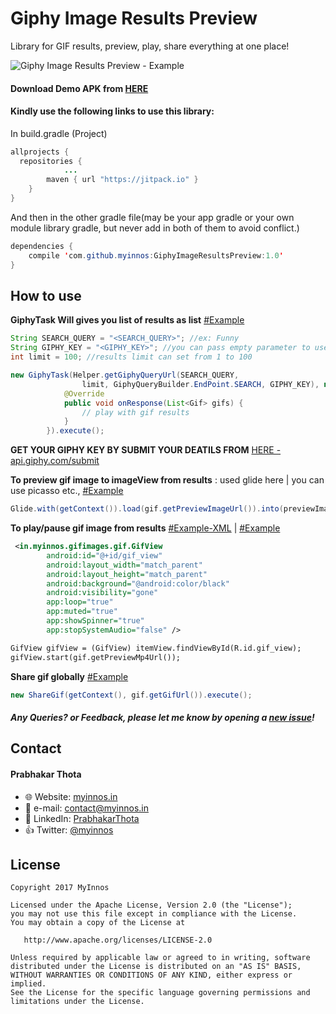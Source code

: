 # Giphy Image Results Preview
Library for GIF results, preview, play, share everything at one place!

 ![Giphy Image Results Preview - Example](https://github.com/myinnos/GiphyImageResultsPreview/raw/master/gif/GiphyImageResultsPreview.gif)

#### Download Demo APK from [HERE](https://github.com/myinnos/GiphyImageResultsPreview/blob/master/apk/demo-GiphyImageResults.apk "APK")
#### Kindly use the following links to use this library:

In build.gradle (Project)
```java
allprojects {
  repositories {
			...
		maven { url "https://jitpack.io" }
	}
}
```
And then in the other gradle file(may be your app gradle or your own module library gradle, but never add in both of them to avoid conflict.)
```java
dependencies {
	compile 'com.github.myinnos:GiphyImageResultsPreview:1.0'
}
```
How to use
-----
**GiphyTask Will gives you list of results as list** [#Example](https://github.com/myinnos/GiphyImageResultsPreview/blob/master/app/src/main/java/in/myinnos/gifimageresults/MainActivity.java "Example")
```java
String SEARCH_QUERY = "<SEARCH_QUERY>"; //ex: Funny
String GIPHY_KEY = "<GIPHY_KEY>"; //you can pass empty parameter to use default key
int limit = 100; //results limit can set from 1 to 100

new GiphyTask(Helper.getGiphyQueryUrl(SEARCH_QUERY,
                limit, GiphyQueryBuilder.EndPoint.SEARCH, GIPHY_KEY), new GiphyTask.Callback() {
            @Override
            public void onResponse(List<Gif> gifs) {
                // play with gif results
            }
        }).execute();
```
**GET YOUR GIPHY KEY BY SUBMIT YOUR DEATILS FROM** [HERE - api.giphy.com/submit](http://api.giphy.com/submit "GIPHY")

**To preview gif image to imageView from results** : used glide here | you can use picasso etc., [#Example](https://github.com/myinnos/GiphyImageResultsPreview/blob/master/app/src/main/java/in/myinnos/gifimageresults/GifAdapter.java "Example")
```java
Glide.with(getContext()).load(gif.getPreviewImageUrl()).into(previewImage);
```
**To play/pause gif image from results** [#Example-XML](https://github.com/myinnos/GiphyImageResultsPreview/blob/master/app/src/main/res/layout/list_item_gif.xml "Example") | [#Example](https://github.com/myinnos/GiphyImageResultsPreview/blob/master/app/src/main/java/in/myinnos/gifimageresults/GifAdapter.java "Example")
```xml
 <in.myinnos.gifimages.gif.GifView
        android:id="@+id/gif_view"
        android:layout_width="match_parent"
        android:layout_height="match_parent"
        android:background="@android:color/black"
        android:visibility="gone"
        app:loop="true"
        app:muted="true"
        app:showSpinner="true"
        app:stopSystemAudio="false" />

GifView gifView = (GifView) itemView.findViewById(R.id.gif_view);
gifView.start(gif.getPreviewMp4Url());
```
**Share gif globally** [#Example](https://github.com/myinnos/GiphyImageResultsPreview/blob/master/app/src/main/java/in/myinnos/gifimageresults/GifAdapter.java "Example")
```java
new ShareGif(getContext(), gif.getGifUrl()).execute();
```

##### Any Queries? or Feedback, please let me know by opening a [new issue](https://github.com/myinnos/GiphyImageResultsPreview/issues/new)!

## Contact
#### Prabhakar Thota
* :globe_with_meridians: Website: [myinnos.in](http://www.myinnos.in "Prabhakar Thota")
* :email: e-mail: contact@myinnos.in
* :mag_right: LinkedIn: [PrabhakarThota](https://www.linkedin.com/in/prabhakarthota "Prabhakar Thota on LinkedIn")
* :thumbsup: Twitter: [@myinnos](https://twitter.com/myinnos "Prabhakar Thota on twitter")    

License
-------

    Copyright 2017 MyInnos

    Licensed under the Apache License, Version 2.0 (the "License");
    you may not use this file except in compliance with the License.
    You may obtain a copy of the License at

       http://www.apache.org/licenses/LICENSE-2.0

    Unless required by applicable law or agreed to in writing, software
    distributed under the License is distributed on an "AS IS" BASIS,
    WITHOUT WARRANTIES OR CONDITIONS OF ANY KIND, either express or implied.
    See the License for the specific language governing permissions and
    limitations under the License.
